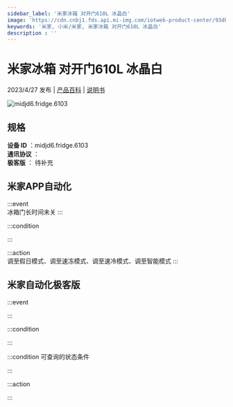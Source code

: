 ```yaml
---
sidebar_label: '米家冰箱 对开门610L 冰晶白'
image: 'https://cdn.cnbj1.fds.api.mi-img.com/iotweb-product-center/93dbf1f14a66d95c284658bfe50e4481_1681181790726.png?GalaxyAccessKeyId=AKVGLQWBOVIRQ3XLEW&Expires=9223372036854775807&Signature=1gpPXxwFvop7jbfEqS1nYCGGEo4='
keywords: '米家, 小米/米家, 米家冰箱 对开门610L 冰晶白'
description : ''
---
```

# 米家冰箱 对开门610L 冰晶白

2023/4/27 发布 | [产品百科](https://home.mi.com/webapp/content/baike/product/index.html?model=midjd6.fridge.6103/) | [说明书](https://home.mi.com/views/introduction.html?model=midjd6.fridge.6103&region=cn)

![midjd6.fridge.6103](https://cdn.cnbj1.fds.api.mi-img.com/iotweb-product-center/93dbf1f14a66d95c284658bfe50e4481_1681181790726.png?GalaxyAccessKeyId=AKVGLQWBOVIRQ3XLEW&Expires=9223372036854775807&Signature=1gpPXxwFvop7jbfEqS1nYCGGEo4=)

## 规格  
> 
**设备 ID** ：midjd6.fridge.6103  
**通讯协议** ：  
**极客版**  ： 待补充 


## 米家APP自动化  

:::event  
冰箱门长时间未关
:::

:::condition  

:::

:::action   
调至假日模式、调至速冻模式、调至速冷模式、调至智能模式
:::

## 米家自动化极客版  

:::event  

:::

:::condition  

:::

:::condition 可查询的状态条件  

:::

:::action  

:::

        
